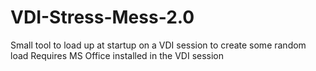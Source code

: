 # VDI-Stress-Mess-2.0
Small tool to load up at startup on a VDI session to create some random load
Requires MS Office installed in the VDI session

